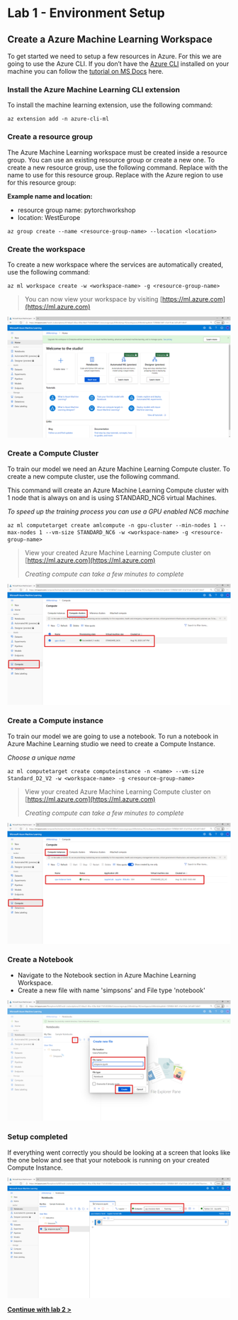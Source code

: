 # Lab 1 - Environment Setup

## Create a Azure Machine Learning Workspace

To get started we need to setup a few resources in Azure. For this we are going to use the Azure CLI. If you don’t have the [Azure CLI](https://docs.microsoft.com/en-us/cli/azure/?WT.mc_id=aiapril-blog-heboelma&view=gaic-github-latest) installed on your machine you can follow the [tutorial on MS Docs](https://docs.microsoft.com/en-us/cli/azure/install-azure-cli?WT.mc_id=gaic-github-heboelma&view=azure-cli-latest) here.

### Install the Azure Machine Learning CLI extension

To install the machine learning extension, use the following command:

```text
az extension add -n azure-cli-ml
```

### Create a resource group

The Azure Machine Learning workspace must be created inside a resource group. You can use an existing resource group or create a new one. To create a new resource group, use the following command. Replace  with the name to use for this resource group. Replace  with the Azure region to use for this resource group:

**Example name and location:** 

* resource group name: pytorchworkshop
* location: WestEurope

```text
az group create --name <resource-group-name> --location <location>
```

### Create the workspace

To create a new workspace where the services are automatically created, use the following command:

```text
az ml workspace create -w <workspace-name> -g <resource-group-name>
```

> You can now view your workspace by visiting [https://ml.azure.com](https://ml.azure.com)

![Azure Machine Learning studio](../.gitbook/assets/ml-studio.png)

### Create a Compute Cluster

To train our model we need an Azure Machine Learning Compute cluster. To create a new compute cluster, use the following command.

This command will create an Azure Machine Learning Compute cluster with 1 node that is always on and is using STANDARD\_NC6 virtual Machines.

_To speed up the training process you can use a GPU enabled NC6 machine_

```text
az ml computetarget create amlcompute -n gpu-cluster --min-nodes 1 --max-nodes 1 --vm-size STANDARD_NC6 -w <workspace-name> -g <resource-group-name>
```

> View your created Azure Machine Learning Compute cluster on [https://ml.azure.com](https://ml.azure.com)
>
> _Creating compute can take a few minutes to complete_

![Create Azure Machine Learning Compute](../.gitbook/assets/create-amlc.png)

### Create a Compute instance

To train our model we are going to use a notebook. To run a notebook in Azure Machine Learning studio we need to create a Compute Instance.

_Choose a unique name_

```text
az ml computetarget create computeinstance -n <name> --vm-size Standard_D2_V2 -w <workspace-name> -g <resource-group-name>
```

> View your created Azure Machine Learning Compute cluster on [https://ml.azure.com](https://ml.azure.com)
>
> _Creating compute can take a few minutes to complete_

![Create Azure Machine Learning Compute Instance](../.gitbook/assets/create-ci.png)

### Create a Notebook

* Navigate to the Notebook section in Azure Machine Learning Workspace. 
* Create a new file with name 'simpsons' and File type 'notebook'

![Create new folder](../.gitbook/assets/notebook-new-file.png)

### Setup completed

If everything went correctly you should be looking at a screen that looks like the one below and see that your notebook is running on your created Compute Instance.

![Create new folder](../.gitbook/assets/notebook-created.png)

[**Continue with lab 2 &gt;**](lab-2.md)

